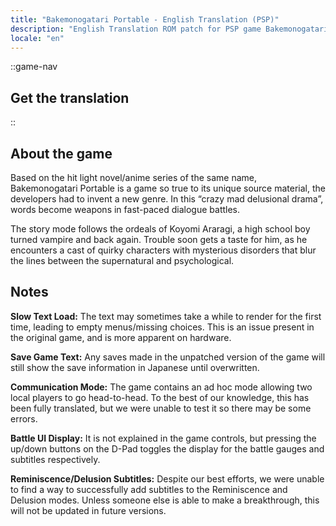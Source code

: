 ```yaml
---
title: "Bakemonogatari Portable - English Translation (PSP)"
description: "English Translation ROM patch for PSP game Bakemonogatari Portable"
locale: "en"
---
```


::game-nav
## Get the translation
::

## About the game
Based on the hit light novel/anime series of the same name, Bakemonogatari Portable is a game so true to its unique source material, the developers had to invent a new genre. In this “crazy mad delusional drama”, words become weapons in fast-paced dialogue battles.

The story mode follows the ordeals of Koyomi Araragi, a high school boy turned vampire and back again. Trouble soon gets a taste for him, as he encounters a cast of quirky characters with mysterious disorders that blur the lines between the supernatural and psychological.

## Notes
**Slow Text Load:**
The text may sometimes take a while to render for the first time, leading to empty menus/missing choices. This is an issue present in the original game, and is more apparent on hardware.

**Save Game Text:**
Any saves made in the unpatched version of the game will still show the save information in Japanese until overwritten. 

**Communication Mode:**
The game contains an ad hoc mode allowing two local players to go head-to-head. To the best of our knowledge, this has been fully translated, but we were unable to test it so there may be some errors. 

**Battle UI Display:**
It is not explained in the game controls, but pressing the up/down buttons on the D-Pad toggles the display for the battle gauges and subtitles respectively.

**Reminiscence/Delusion Subtitles:**
Despite our best efforts, we were unable to find a way to successfully add subtitles to the Reminiscence and Delusion modes. Unless someone else is able to make a breakthrough, this will not be updated in future versions.
